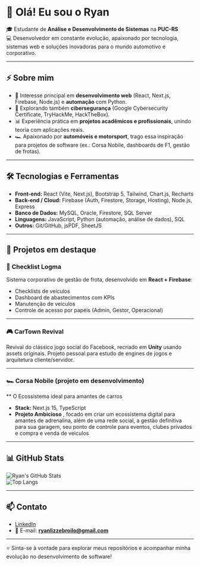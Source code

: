 # 👋 Olá! Eu sou o Ryan

🎓 Estudante de **Análise e Desenvolvimento de Sistemas** na **PUC-RS**  
💻 Desenvolvedor em constante evolução, apaixonado por tecnologia, sistemas web e soluções inovadoras para o mundo automotivo e corporativo.

---

## ⚡ Sobre mim

- 🚀 Interesse principal em **desenvolvimento web** (React, Next.js, Firebase, Node.js) e **automação** com Python.  
- 🔐 Explorando também **cibersegurança** (Google Cybersecurity Certificate, TryHackMe, HackTheBox).  
- 📊 Experiência prática em **projetos acadêmicos e profissionais**, unindo teoria com aplicações reais.  
- 🏎️ Apaixonado por **automóveis e motorsport**, trago essa inspiração para projetos de software (ex.: Corsa Nobile, dashboards de F1, gestão de frotas).  

---

## 🛠️ Tecnologias e Ferramentas

- **Front-end:** React (Vite, Next.js), Bootstrap 5, Tailwind, Chart.js, Recharts  
- **Back-end / Cloud:** Firebase (Auth, Firestore, Storage, Hosting), Node.js, Express  
- **Banco de Dados:** MySQL, Oracle, Firestore, SQL Server  
- **Linguagens:** JavaScript, Python (automação, análise de dados), SQL  
- **Outros:** Git/GitHub, jsPDF, SheetJS  

---

## 📂 Projetos em destaque

### 🚚 **Checklist Logma**  
Sistema corporativo de gestão de frota, desenvolvido em **React + Firebase**:  
- Checklists de veículos  
- Dashboard de abastecimentos com KPIs  
- Manutenção de veículos
- Controle de acesso por papéis (Admin, Gestor, Operacional)  

---

### 🎮 **CarTown Revival**  
Revival do clássico jogo social do Facebook, recriado em **Unity** usando assets originais. Projeto pessoal para estudo de engines de jogos e arquitetura cliente/servidor.

---

### 🏎️ **Corsa Nobile** (projeto em desenvolvimento)  
** O Ecossistema ideal para amantes de carros
- **Stack:** Next.js 15, TypeScript  
- **Projeto Ambicioso** , focado em criar um ecossistema digital para amantes de adrenalina, além de uma rede social, a gestão definitiva para sua garagem, seu ponto de controle para eventos, clubes privados e compra e venda de veiculos

---

## 📊 GitHub Stats

![Ryan's GitHub Stats](https://github-readme-stats.vercel.app/api?username=ryanlbroilo&show_icons=true&theme=dracula)  
![Top Langs](https://github-readme-stats.vercel.app/api/top-langs/?username=ryanlbroilo&layout=compact&theme=dracula)

---

## 📫 Contato

- [LinkedIn](https://www.linkedin.com/in/ryan-lizze-broilo-737102209)  
- 📧 E-mail: **ryanlizzebroilo@gmail.com**

---

⭐ Sinta-se à vontade para explorar meus repositórios e acompanhar minha evolução no desenvolvimento de software!
